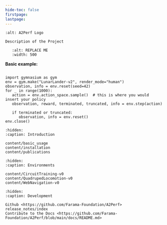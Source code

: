 ```yaml
---
hide-toc: false
firstpage:
lastpage:
---
```


```{project-logo} _static/A2Perf-text.png
:alt: A2Perf Logo
```

```{project-heading}
Description of the Project
```

```{figure} _static/REPLACE_ME.gif
   :alt: REPLACE ME
   :width: 500
```

**Basic example:**

```{code-block} python

import gymnasium as gym
env = gym.make("LunarLander-v2", render_mode="human")
observation, info = env.reset(seed=42)
for _ in range(1000):
   action = env.action_space.sample()  # this is where you would insert your policy
   observation, reward, terminated, truncated, info = env.step(action)

   if terminated or truncated:
      observation, info = env.reset()
env.close()
```

```{toctree}
:hidden:
:caption: Introduction

content/basic_usage
content/installation
content/publications

```

```{toctree}
:hidden:
:caption: Environments

content/CircuitTraining-v0 
content/QuadrupedLocomotion-v0
content/WebNavigation-v0

```


```{toctree}
:hidden:
:caption: Development

Github <https://github.com/Farama-Foundation/A2Perf>
release_notes/index
Contribute to the Docs <https://github.com/Farama-Foundation/A2Perf/blob/main/docs/README.md>
```
